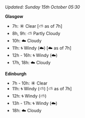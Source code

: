 *Updated: Sunday 15th October 05:30*

**Glasgow**

* 7h: :sunny: Clear [:partly_sunny: as of 7h]
* 8h, 9h: :partly_sunny: Partly Cloudy
* 10h: :cloud: Cloudy
* 11h: :cyclone: Windy (:cloud:) [:cloud: as of 7h]
* 12h - 16h: :cyclone: Windy (:cloud:)
* 17h, 18h: :cloud: Cloudy

**Edinburgh**

* 7h - 10h: :sunny: Clear
* 11h: :cyclone: Windy (:partly_sunny:) [:partly_sunny: as of 7h]
* 12h: :cyclone: Windy (:partly_sunny:)
* 13h - 17h: :cyclone: Windy (:cloud:)
* 18h: :cloud: Cloudy
